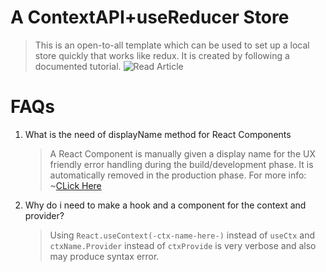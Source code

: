 # A ContextAPI+useReducer Store

> This is an open-to-all template which can be used to set up a local store quickly that works like redux. It is created by following a documented tutorial. ![Read Article](https://hmh.engineering/using-react-contextapi-usereducer-as-a-replacement-of-redux-as-a-state-management-architecture-336452b2930e)

# FAQs

1. What is the need of displayName method for React Components

   > A React Component is manually given a display name for the UX friendly error handling during the build/development phase. It is automatically removed in the production phase. For more info: ~[CLick Here](https://stackoverflow.com/questions/41581130/what-is-react-component-displayname-is-used-for)

2. Why do i need to make a hook and a component for the context and provider?
   > Using `React.useContext(-ctx-name-here-)` instead of `useCtx` and `ctxName.Provider` instead of `ctxProvide` is very verbose and also may produce syntax error.

